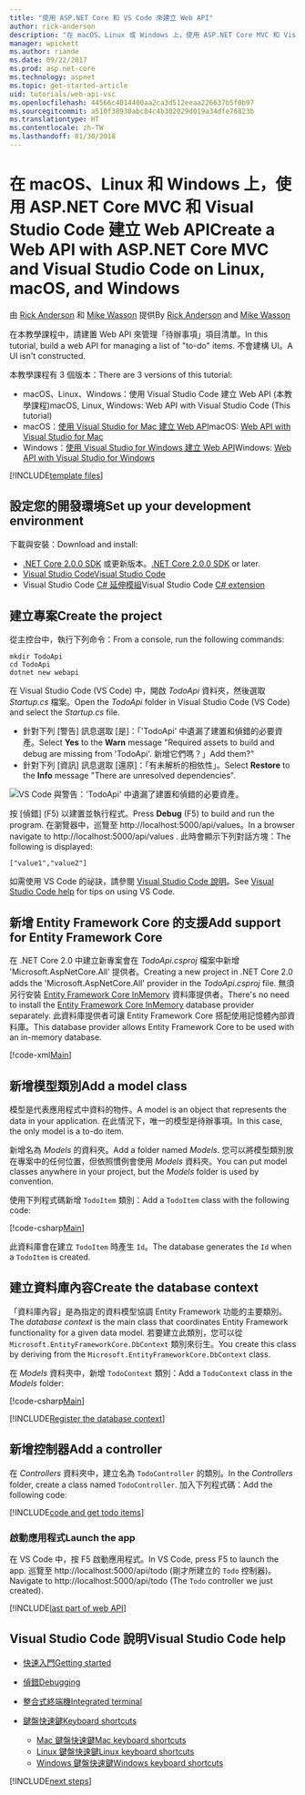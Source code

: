 ```yaml
---
title: "使用 ASP.NET Core 和 VS Code 來建立 Web API"
author: rick-anderson
description: "在 macOS、Linux 或 Windows 上，使用 ASP.NET Core MVC 和 Visual Studio Code 建置 Web API"
manager: wpickett
ms.author: riande
ms.date: 09/22/2017
ms.prod: asp.net-core
ms.technology: aspnet
ms.topic: get-started-article
uid: tutorials/web-api-vsc
ms.openlocfilehash: 44566c4014400aa2ca3d512eeaa226637b5f0b97
ms.sourcegitcommit: a510f38930abc84c4b302029d019a34dfe76823b
ms.translationtype: HT
ms.contentlocale: zh-TW
ms.lasthandoff: 01/30/2018
---
```

# <a name="create-a-web-api-with-aspnet-core-mvc-and-visual-studio-code-on-linux-macos-and-windows"></a><span data-ttu-id="8a000-103">在 macOS、Linux 和 Windows 上，使用 ASP.NET Core MVC 和 Visual Studio Code 建立 Web API</span><span class="sxs-lookup"><span data-stu-id="8a000-103">Create a Web API with ASP.NET Core MVC and Visual Studio Code on Linux, macOS, and Windows</span></span>

<span data-ttu-id="8a000-104">由 [Rick Anderson](https://twitter.com/RickAndMSFT) 和 [Mike Wasson](https://github.com/mikewasson) 提供</span><span class="sxs-lookup"><span data-stu-id="8a000-104">By [Rick Anderson](https://twitter.com/RickAndMSFT) and [Mike Wasson](https://github.com/mikewasson)</span></span>

<span data-ttu-id="8a000-105">在本教學課程中，請建置 Web API 來管理「待辦事項」項目清單。</span><span class="sxs-lookup"><span data-stu-id="8a000-105">In this tutorial, build a web API for managing a list of "to-do" items.</span></span> <span data-ttu-id="8a000-106">不會建構 UI。</span><span class="sxs-lookup"><span data-stu-id="8a000-106">A UI isn't constructed.</span></span>

<span data-ttu-id="8a000-107">本教學課程有 3 個版本：</span><span class="sxs-lookup"><span data-stu-id="8a000-107">There are 3 versions of this tutorial:</span></span>

* <span data-ttu-id="8a000-108">macOS、Linux、Windows：使用 Visual Studio Code 建立 Web API (本教學課程)</span><span class="sxs-lookup"><span data-stu-id="8a000-108">macOS, Linux, Windows: Web API with Visual Studio Code (This tutorial)</span></span>
* <span data-ttu-id="8a000-109">macOS：[使用 Visual Studio for Mac 建立 Web API](xref:tutorials/first-web-api-mac)</span><span class="sxs-lookup"><span data-stu-id="8a000-109">macOS: [Web API with Visual Studio for Mac](xref:tutorials/first-web-api-mac)</span></span>
* <span data-ttu-id="8a000-110">Windows：[使用 Visual Studio for Windows 建立 Web API](xref:tutorials/first-web-api)</span><span class="sxs-lookup"><span data-stu-id="8a000-110">Windows: [Web API with Visual Studio for Windows](xref:tutorials/first-web-api)</span></span>

<!-- WARNING: The code AND images in this doc are used by uid: tutorials/web-api-vsc, tutorials/first-web-api-mac and tutorials/first-web-api. If you change any code/images in this tutorial, update uid: tutorials/web-api-vsc -->

[!INCLUDE[template files](../includes/webApi/intro.md)]

## <a name="set-up-your-development-environment"></a><span data-ttu-id="8a000-111">設定您的開發環境</span><span class="sxs-lookup"><span data-stu-id="8a000-111">Set up your development environment</span></span>

<span data-ttu-id="8a000-112">下載與安裝：</span><span class="sxs-lookup"><span data-stu-id="8a000-112">Download and install:</span></span>
- <span data-ttu-id="8a000-113">[.NET Core 2.0.0 SDK](https://www.microsoft.com/net/core) 或更新版本。</span><span class="sxs-lookup"><span data-stu-id="8a000-113">[.NET Core 2.0.0 SDK](https://www.microsoft.com/net/core) or later.</span></span>
- [<span data-ttu-id="8a000-114">Visual Studio Code</span><span class="sxs-lookup"><span data-stu-id="8a000-114">Visual Studio Code</span></span>](https://code.visualstudio.com)
- <span data-ttu-id="8a000-115">Visual Studio Code [C# 延伸模組](https://marketplace.visualstudio.com/items?itemName=ms-vscode.csharp)</span><span class="sxs-lookup"><span data-stu-id="8a000-115">Visual Studio Code [C# extension](https://marketplace.visualstudio.com/items?itemName=ms-vscode.csharp)</span></span>

## <a name="create-the-project"></a><span data-ttu-id="8a000-116">建立專案</span><span class="sxs-lookup"><span data-stu-id="8a000-116">Create the project</span></span>

<span data-ttu-id="8a000-117">從主控台中，執行下列命令：</span><span class="sxs-lookup"><span data-stu-id="8a000-117">From a console, run the following commands:</span></span>

```console
mkdir TodoApi
cd TodoApi
dotnet new webapi
```

<span data-ttu-id="8a000-118">在 Visual Studio Code (VS Code) 中，開啟 *TodoApi* 資料夾，然後選取 *Startup.cs* 檔案。</span><span class="sxs-lookup"><span data-stu-id="8a000-118">Open the *TodoApi* folder in Visual Studio Code (VS Code) and select the *Startup.cs* file.</span></span>

- <span data-ttu-id="8a000-119">針對下列 [警告] 訊息選取 [是]：「'TodoApi' 中遺漏了建置和偵錯的必要資產。</span><span class="sxs-lookup"><span data-stu-id="8a000-119">Select **Yes** to the **Warn** message "Required assets to build and debug are missing from 'TodoApi'.</span></span> <span data-ttu-id="8a000-120">新增它們嗎？」</span><span class="sxs-lookup"><span data-stu-id="8a000-120">Add them?"</span></span>
- <span data-ttu-id="8a000-121">針對下列 [資訊] 訊息選取 [還原]：「有未解析的相依性」。</span><span class="sxs-lookup"><span data-stu-id="8a000-121">Select **Restore** to the **Info** message "There are unresolved dependencies".</span></span>

<!-- uid: tutorials/first-mvc-app-xplat/start-mvc uses the pic below. If you change it, make sure it's consistent -->

![VS Code 與警告：'TodoApi' 中遺漏了建置和偵錯的必要資產。](web-api-vsc/_static/vsc_restore.png)

<span data-ttu-id="8a000-125">按 [偵錯] (F5) 以建置並執行程式。</span><span class="sxs-lookup"><span data-stu-id="8a000-125">Press **Debug** (F5) to build and run the program.</span></span> <span data-ttu-id="8a000-126">在瀏覽器中，巡覽至 http://localhost:5000/api/values。</span><span class="sxs-lookup"><span data-stu-id="8a000-126">In a browser navigate to http://localhost:5000/api/values .</span></span> <span data-ttu-id="8a000-127">此時會顯示下列對話方塊：</span><span class="sxs-lookup"><span data-stu-id="8a000-127">The following is displayed:</span></span>

`["value1","value2"]`

<span data-ttu-id="8a000-128">如需使用 VS Code 的祕訣，請參閱 [Visual Studio Code 說明](#visual-studio-code-help)。</span><span class="sxs-lookup"><span data-stu-id="8a000-128">See [Visual Studio Code help](#visual-studio-code-help) for tips on using VS Code.</span></span>

## <a name="add-support-for-entity-framework-core"></a><span data-ttu-id="8a000-129">新增 Entity Framework Core 的支援</span><span class="sxs-lookup"><span data-stu-id="8a000-129">Add support for Entity Framework Core</span></span>

<span data-ttu-id="8a000-130">在 .NET Core 2.0 中建立新專案會在 *TodoApi.csproj* 檔案中新增 'Microsoft.AspNetCore.All' 提供者。</span><span class="sxs-lookup"><span data-stu-id="8a000-130">Creating a new project in .NET Core 2.0 adds the 'Microsoft.AspNetCore.All' provider in the *TodoApi.csproj* file.</span></span> <span data-ttu-id="8a000-131">無須另行安裝 [Entity Framework Core InMemory](https://docs.microsoft.com/ef/core/providers/in-memory/) 資料庫提供者。</span><span class="sxs-lookup"><span data-stu-id="8a000-131">There's no need to install the [Entity Framework Core InMemory](https://docs.microsoft.com/ef/core/providers/in-memory/) database provider separately.</span></span> <span data-ttu-id="8a000-132">此資料庫提供者可讓 Entity Framework Core 搭配使用記憶體內部資料庫。</span><span class="sxs-lookup"><span data-stu-id="8a000-132">This database provider allows Entity Framework Core to be used with an in-memory database.</span></span>

[!code-xml[Main](web-api-vsc/sample/TodoApi/TodoApi.csproj?highlight=12)]

## <a name="add-a-model-class"></a><span data-ttu-id="8a000-133">新增模型類別</span><span class="sxs-lookup"><span data-stu-id="8a000-133">Add a model class</span></span>

<span data-ttu-id="8a000-134">模型是代表應用程式中資料的物件。</span><span class="sxs-lookup"><span data-stu-id="8a000-134">A model is an object that represents the data in your application.</span></span> <span data-ttu-id="8a000-135">在此情況下，唯一的模型是待辦事項。</span><span class="sxs-lookup"><span data-stu-id="8a000-135">In this case, the only model is a to-do item.</span></span>

<span data-ttu-id="8a000-136">新增名為 *Models* 的資料夾。</span><span class="sxs-lookup"><span data-stu-id="8a000-136">Add a folder named *Models*.</span></span> <span data-ttu-id="8a000-137">您可以將模型類別放在專案中的任何位置，但依照慣例會使用 *Models* 資料夾。</span><span class="sxs-lookup"><span data-stu-id="8a000-137">You can put model classes anywhere in your project, but the *Models* folder is used by convention.</span></span>

<span data-ttu-id="8a000-138">使用下列程式碼新增 `TodoItem` 類別：</span><span class="sxs-lookup"><span data-stu-id="8a000-138">Add a `TodoItem` class with the following code:</span></span>

[!code-csharp[Main](first-web-api/sample/TodoApi/Models/TodoItem.cs)]

<span data-ttu-id="8a000-139">此資料庫會在建立 `TodoItem` 時產生 `Id`。</span><span class="sxs-lookup"><span data-stu-id="8a000-139">The database generates the `Id` when a `TodoItem` is created.</span></span>

## <a name="create-the-database-context"></a><span data-ttu-id="8a000-140">建立資料庫內容</span><span class="sxs-lookup"><span data-stu-id="8a000-140">Create the database context</span></span>

<span data-ttu-id="8a000-141">「資料庫內容」是為指定的資料模型協調 Entity Framework 功能的主要類別。</span><span class="sxs-lookup"><span data-stu-id="8a000-141">The *database context* is the main class that coordinates Entity Framework functionality for a given data model.</span></span> <span data-ttu-id="8a000-142">若要建立此類別，您可以從 `Microsoft.EntityFrameworkCore.DbContext` 類別來衍生。</span><span class="sxs-lookup"><span data-stu-id="8a000-142">You create this class by deriving from the `Microsoft.EntityFrameworkCore.DbContext` class.</span></span>

<span data-ttu-id="8a000-143">在 *Models* 資料夾中，新增 `TodoContext` 類別：</span><span class="sxs-lookup"><span data-stu-id="8a000-143">Add a `TodoContext` class in the *Models* folder:</span></span>

[!code-csharp[Main](first-web-api/sample/TodoApi/Models/TodoContext.cs)]

[!INCLUDE[Register the database context](../includes/webApi/register_dbContext.md)]

## <a name="add-a-controller"></a><span data-ttu-id="8a000-144">新增控制器</span><span class="sxs-lookup"><span data-stu-id="8a000-144">Add a controller</span></span>

<span data-ttu-id="8a000-145">在 *Controllers* 資料夾中，建立名為 `TodoController` 的類別。</span><span class="sxs-lookup"><span data-stu-id="8a000-145">In the *Controllers* folder, create a class named `TodoController`.</span></span> <span data-ttu-id="8a000-146">加入下列程式碼：</span><span class="sxs-lookup"><span data-stu-id="8a000-146">Add the following code:</span></span>

[!INCLUDE[code and get todo items](../includes/webApi/getTodoItems.md)]

### <a name="launch-the-app"></a><span data-ttu-id="8a000-147">啟動應用程式</span><span class="sxs-lookup"><span data-stu-id="8a000-147">Launch the app</span></span>

<span data-ttu-id="8a000-148">在 VS Code 中，按 F5 啟動應用程式。</span><span class="sxs-lookup"><span data-stu-id="8a000-148">In VS Code, press F5 to launch the app.</span></span> <span data-ttu-id="8a000-149">巡覽至 http://localhost:5000/api/todo   (剛才所建立的 `Todo` 控制器)。</span><span class="sxs-lookup"><span data-stu-id="8a000-149">Navigate to  http://localhost:5000/api/todo   (The `Todo` controller we just created).</span></span>

[!INCLUDE[last part of web API](../includes/webApi/end.md)]

## <a name="visual-studio-code-help"></a><span data-ttu-id="8a000-150">Visual Studio Code 說明</span><span class="sxs-lookup"><span data-stu-id="8a000-150">Visual Studio Code help</span></span>

- [<span data-ttu-id="8a000-151">快速入門</span><span class="sxs-lookup"><span data-stu-id="8a000-151">Getting started</span></span>](https://code.visualstudio.com/docs)
- [<span data-ttu-id="8a000-152">偵錯</span><span class="sxs-lookup"><span data-stu-id="8a000-152">Debugging</span></span>](https://code.visualstudio.com/docs/editor/debugging)
- [<span data-ttu-id="8a000-153">整合式終端機</span><span class="sxs-lookup"><span data-stu-id="8a000-153">Integrated terminal</span></span>](https://code.visualstudio.com/docs/editor/integrated-terminal)
- [<span data-ttu-id="8a000-154">鍵盤快速鍵</span><span class="sxs-lookup"><span data-stu-id="8a000-154">Keyboard shortcuts</span></span>](https://code.visualstudio.com/docs/getstarted/keybindings#_keyboard-shortcuts-reference)

  - [<span data-ttu-id="8a000-155">Mac 鍵盤快速鍵</span><span class="sxs-lookup"><span data-stu-id="8a000-155">Mac keyboard shortcuts</span></span>](https://code.visualstudio.com/shortcuts/keyboard-shortcuts-macos.pdf)
  - [<span data-ttu-id="8a000-156">Linux 鍵盤快速鍵</span><span class="sxs-lookup"><span data-stu-id="8a000-156">Linux keyboard shortcuts</span></span>](https://code.visualstudio.com/shortcuts/keyboard-shortcuts-linux.pdf)
  - [<span data-ttu-id="8a000-157">Windows 鍵盤快速鍵</span><span class="sxs-lookup"><span data-stu-id="8a000-157">Windows keyboard shortcuts</span></span>](https://code.visualstudio.com/shortcuts/keyboard-shortcuts-windows.pdf)

[!INCLUDE[next steps](../includes/webApi/next.md)]


